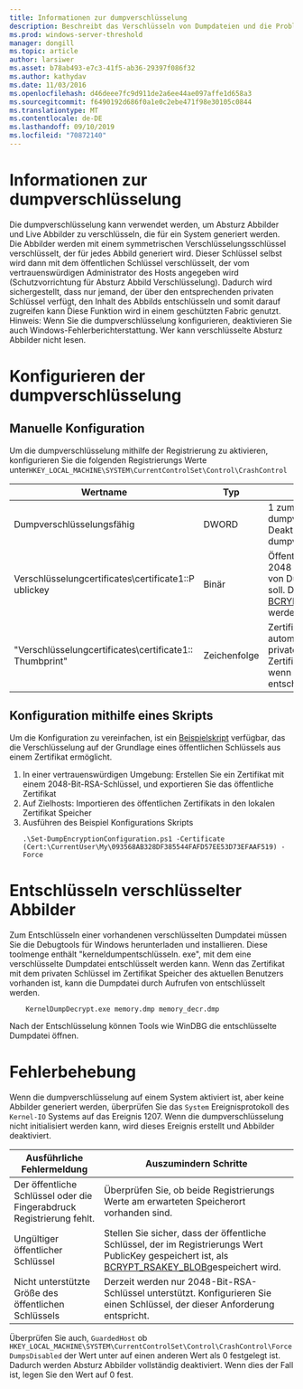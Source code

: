 ```yaml
---
title: Informationen zur dumpverschlüsselung
description: Beschreibt das Verschlüsseln von Dumpdateien und die Problembehandlung bei der Verschlüsselung.
ms.prod: windows-server-threshold
manager: dongill
ms.topic: article
author: larsiwer
ms.asset: b78ab493-e7c3-41f5-ab36-29397f086f32
ms.author: kathydav
ms.date: 11/03/2016
ms.openlocfilehash: d46deee7fc9d911de2a6ee44ae097affe1d658a3
ms.sourcegitcommit: f6490192d686f0a1e0c2ebe471f98e30105c0844
ms.translationtype: MT
ms.contentlocale: de-DE
ms.lasthandoff: 09/10/2019
ms.locfileid: "70872140"
---
```

# <a name="about-dump-encryption"></a>Informationen zur dumpverschlüsselung
Die dumpverschlüsselung kann verwendet werden, um Absturz Abbilder und Live Abbilder zu verschlüsseln, die für ein System generiert werden. Die Abbilder werden mit einem symmetrischen Verschlüsselungsschlüssel verschlüsselt, der für jedes Abbild generiert wird. Dieser Schlüssel selbst wird dann mit dem öffentlichen Schlüssel verschlüsselt, der vom vertrauenswürdigen Administrator des Hosts angegeben wird (Schutzvorrichtung für Absturz Abbild Verschlüsselung). Dadurch wird sichergestellt, dass nur jemand, der über den entsprechenden privaten Schlüssel verfügt, den Inhalt des Abbilds entschlüsseln und somit darauf zugreifen kann Diese Funktion wird in einem geschützten Fabric genutzt.
Hinweis: Wenn Sie die dumpverschlüsselung konfigurieren, deaktivieren Sie auch Windows-Fehlerberichterstattung. Wer kann verschlüsselte Absturz Abbilder nicht lesen.

# <a name="configuring-dump-encryption"></a>Konfigurieren der dumpverschlüsselung
## <a name="manual-configuration"></a>Manuelle Konfiguration
Um die dumpverschlüsselung mithilfe der Registrierung zu aktivieren, konfigurieren Sie die folgenden Registrierungs Werte unter`HKEY_LOCAL_MACHINE\SYSTEM\CurrentControlSet\Control\CrashControl`

| Wertname | Typ | Wert |
| ---------- | ---- | ----- |
| Dumpverschlüsselungsfähig | DWORD | 1 zum Aktivieren der dumpverschlüsselung, 0 zum Deaktivieren der dumpverschlüsselung |
| Verschlüsselungcertificates\certificate1::P ublickey | Binär | Öffentlicher Schlüssel (RSA, 2048 Bit), der zum Verschlüsseln von Dumps verwendet werden soll. Dies muss als [BCRYPT_RSAKEY_BLOB](https://msdn.microsoft.com/library/windows/desktop/aa375531(v=vs.85).aspx)formatiert werden. |
| "Verschlüsselungcertificates\certificate1:: Thumbprint" | Zeichenfolge | Zertifikat Fingerabdruck, um die automatische Suche nach privatem Schlüssel im lokalen Zertifikat Speicher zuzulassen, wenn ein Absturz Abbild entschlüsselt wird. |


## <a name="configuration-using-script"></a>Konfiguration mithilfe eines Skripts
Um die Konfiguration zu vereinfachen, ist ein [Beispielskript](https://github.com/Microsoft/Virtualization-Documentation/tree/live/hyperv-tools/DumpEncryption) verfügbar, das die Verschlüsselung auf der Grundlage eines öffentlichen Schlüssels aus einem Zertifikat ermöglicht.

1. In einer vertrauenswürdigen Umgebung: Erstellen Sie ein Zertifikat mit einem 2048-Bit-RSA-Schlüssel, und exportieren Sie das öffentliche Zertifikat
2. Auf Zielhosts: Importieren des öffentlichen Zertifikats in den lokalen Zertifikat Speicher
3. Ausführen des Beispiel Konfigurations Skripts 
    ```
    .\Set-DumpEncryptionConfiguration.ps1 -Certificate (Cert:\CurrentUser\My\093568AB328DF385544FAFD57EE53D73EFAAF519) -Force
    ```

# <a name="decrypting-encrypted-dumps"></a>Entschlüsseln verschlüsselter Abbilder
Zum Entschlüsseln einer vorhandenen verschlüsselten Dumpdatei müssen Sie die Debugtools für Windows herunterladen und installieren. Diese toolmenge enthält "kerneldumpentschlüsseln. exe", mit dem eine verschlüsselte Dumpdatei entschlüsselt werden kann.
Wenn das Zertifikat mit dem privaten Schlüssel im Zertifikat Speicher des aktuellen Benutzers vorhanden ist, kann die Dumpdatei durch Aufrufen von entschlüsselt werden.

```
    KernelDumpDecrypt.exe memory.dmp memory_decr.dmp
```
Nach der Entschlüsselung können Tools wie WinDBG die entschlüsselte Dumpdatei öffnen.

# <a name="troubleshooting-dump-encryption"></a>Fehlerbehebung
Wenn die dumpverschlüsselung auf einem System aktiviert ist, aber keine Abbilder generiert werden, überprüfen Sie das `System` Ereignisprotokoll des `Kernel-IO` Systems auf das Ereignis 1207. Wenn die dumpverschlüsselung nicht initialisiert werden kann, wird dieses Ereignis erstellt und Abbilder deaktiviert.

| Ausführliche Fehlermeldung | Auszumindern Schritte |
| ---------------------- | ----------------- |
| Der öffentliche Schlüssel oder die Fingerabdruck Registrierung fehlt. | Überprüfen Sie, ob beide Registrierungs Werte am erwarteten Speicherort vorhanden sind. |
| Ungültiger öffentlicher Schlüssel | Stellen Sie sicher, dass der öffentliche Schlüssel, der im Registrierungs Wert PublicKey gespeichert ist, als [BCRYPT_RSAKEY_BLOB](https://msdn.microsoft.com/library/windows/desktop/aa375531(v=vs.85).aspx)gespeichert wird. |
| Nicht unterstützte Größe des öffentlichen Schlüssels | Derzeit werden nur 2048-Bit-RSA-Schlüssel unterstützt. Konfigurieren Sie einen Schlüssel, der dieser Anforderung entspricht. |

Überprüfen Sie auch, `GuardedHost` ob `HKEY_LOCAL_MACHINE\SYSTEM\CurrentControlSet\Control\CrashControl\ForceDumpsDisabled` der Wert unter auf einen anderen Wert als 0 festgelegt ist. Dadurch werden Absturz Abbilder vollständig deaktiviert. Wenn dies der Fall ist, legen Sie den Wert auf 0 fest.
